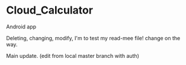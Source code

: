 # Cloud_Calculator
Android app
<p> Deleting, changing, modify, I'm to test my read-mee file! change on the way.
<p> Main update. (edit from local master branch with auth)
